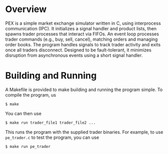 # Overview
PEX is a simple market exchange simulator written in C, using interprocess communication (IPC). It initializes a signal handler and product lists, then spawns trader processes that interact via FIFOs. An event loop processes trader commands (e.g., buy, sell, cancel), matching orders and managing order books. The program handles signals to track trader activity and exits once all traders disconnect. Designed to be fault-tolerant, it minimizes disruption from asynchronous events using a short signal handler.

# Building and Running
A Makefile is provided to make building and running the program simple. To compile the program, us
```
$ make
```
You can then use 
```
$ make run trader_file1 trader_file2 ...
```
This runs the program with the supplied trader binaries. For example, to use ```pe_trader.c``` to test the program, you can use 
```
$ make run pe_trader
```
